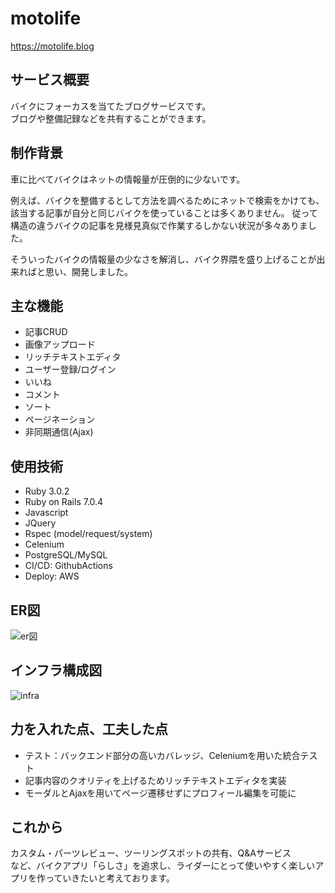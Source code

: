 # motolife
https://motolife.blog
## サービス概要
バイクにフォーカスを当てたブログサービスです。  
ブログや整備記録などを共有することができます。
## 制作背景  
車に比べてバイクはネットの情報量が圧倒的に少ないです。  
  
例えば、バイクを整備するとして方法を調べるためにネットで検索をかけても、該当する記事が自分と同じバイクを使っていることは多くありません。 
従って構造の違うバイクの記事を見様見真似で作業するしかない状況が多々ありました。  
  
そういったバイクの情報量の少なさを解消し、バイク界隈を盛り上げることが出来ればと思い、開発しました。  
## 主な機能
* 記事CRUD
* 画像アップロード
* リッチテキストエディタ
* ユーザー登録/ログイン
* いいね
* コメント
* ソート
* ページネーション
* 非同期通信(Ajax)
## 使用技術
* Ruby 3.0.2
* Ruby on Rails 7.0.4
* Javascript
* JQuery
* Rspec (model/request/system)
* Celenium
* PostgreSQL/MySQL
* CI/CD: GithubActions
* Deploy: AWS
## ER図
![er図](https://user-images.githubusercontent.com/120924735/223081010-5e8c9884-b80d-4047-b959-f24291c4fed5.png)
## インフラ構成図
![infra](https://user-images.githubusercontent.com/120924735/223062721-45e86036-1b95-4818-a6e4-c279b118a5bb.png)
## 力を入れた点、工夫した点
* テスト：バックエンド部分の高いカバレッジ、Celeniumを用いた統合テスト
* 記事内容のクオリティを上げるためリッチテキストエディタを実装
* モーダルとAjaxを用いてページ遷移せずにプロフィール編集を可能に
## これから
カスタム・パーツレビュー、ツーリングスポットの共有、Q&Aサービス  
など、バイクアプリ「らしさ」を追求し、ライダーにとって使いやすく楽しいアプリを作っていきたいと考えております。
